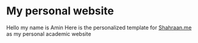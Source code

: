 # My personal website
Hello my name is Amin
Here is the personalized template for [Shahraan.me](www.shahraan.me) as my personal academic website
